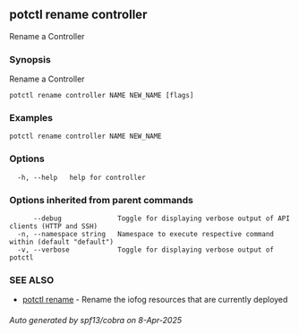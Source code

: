 ## potctl rename controller

Rename a Controller

### Synopsis

Rename a Controller

```
potctl rename controller NAME NEW_NAME [flags]
```

### Examples

```
potctl rename controller NAME NEW_NAME
```

### Options

```
  -h, --help   help for controller
```

### Options inherited from parent commands

```
      --debug              Toggle for displaying verbose output of API clients (HTTP and SSH)
  -n, --namespace string   Namespace to execute respective command within (default "default")
  -v, --verbose            Toggle for displaying verbose output of potctl
```

### SEE ALSO

* [potctl rename](potctl_rename.md)	 - Rename the iofog resources that are currently deployed

###### Auto generated by spf13/cobra on 8-Apr-2025
